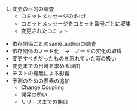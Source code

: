 1. 変更の目的の調査
   * コミットメッセージのtf-idf
   * コミットメッセージをコミット番号ごとに収集
   * 変更されたコミット
* 依存関係ごとのsame_authorの調査
* 依存関係のノード化　→　ノードの変化の取得
* 変更すべきだったものを忘れていた時の扱い
* 変更までの日時を求める理由
* テストの有無による影響
* 予測のための要素の追加
  * Change Coupling
  * 開発の勢い
  * リリースまでの期日
